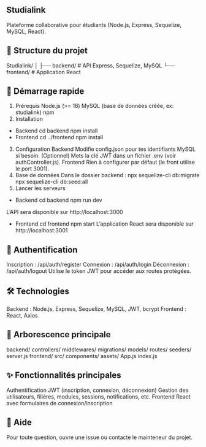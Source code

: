 
## Studialink
Plateforme collaborative pour étudiants (Node.js, Express, Sequelize, MySQL, React).

## 📁 Structure du projet
Studialink/
│
├── backend/      # API Express, Sequelize, MySQL
└── frontend/     # Application React

## 🚀 Démarrage rapide
1. Prérequis
Node.js (>= 18)
MySQL (base de données créée, ex: studialink)
npm
2. Installation
- Backend
cd backend
npm install
- Frontend
cd ../frontend
npm install
3. Configuration
Backend
Modifie config.json pour tes identifiants MySQL si besoin.
(Optionnel) Mets la clé JWT dans un fichier .env (voir authController.js).
Frontend
Rien à configurer par défaut (le front utilise le port 3001).
4. Base de données
Dans le dossier backend :
npx sequelize-cli db:migrate
npx sequelize-cli db:seed:all
5. Lancer les serveurs
- Backend
cd backend
npm run dev

L’API sera disponible sur http://localhost:3000

- Frontend
cd frontend
npm start
L’application React sera disponible sur http://localhost:3001

## 🔑 Authentification
Inscription : /api/auth/register
Connexion : /api/auth/login
Déconnexion : /api/auth/logout
Utilise le token JWT pour accéder aux routes protégées.

## 🛠️ Technologies
Backend : Node.js, Express, Sequelize, MySQL, JWT, bcrypt
Frontend : React, Axios

## 📂 Arborescence principale
backend/
  controllers/
  middlewares/
  migrations/
  models/
  routes/
  seeders/
  server.js
frontend/
  src/
    components/
    assets/
    App.js
    index.js

## ✨ Fonctionnalités principales
Authentification JWT (inscription, connexion, déconnexion)
Gestion des utilisateurs, filières, modules, sessions, notifications, etc.
Frontend React avec formulaires de connexion/inscription

## 📣 Aide
Pour toute question, ouvre une issue ou contacte le mainteneur du projet.